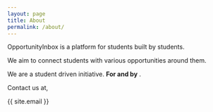 ```yaml
---
layout: page
title: About
permalink: /about/
---
```


OpportunityInbox is a platform for students built by students.

We aim to connect students with various opportunities around them.


We are a student driven initiative. __For and by__ .

 
Contact us at,

{{ site.email }}
